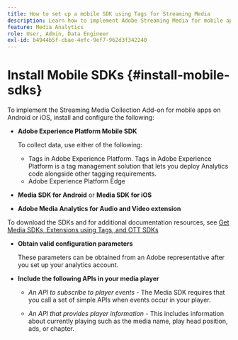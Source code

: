 ```yaml
---
title: How to set up a mobile SDK using Tags for Streaming Media
description: Learn how to implement Adobe Streaming Media for mobile apps.
feature: Media Analytics
role: User, Admin, Data Engineer
exl-id: b4944b5f-cbae-4efc-9ef7-962d3f342240
---
```

# Install Mobile SDKs {#install-mobile-sdks}

To implement the Streaming Media Collection Add-on for mobile apps on Android or iOS, install and configure the following:

*   **Adobe Experience Platform Mobile SDK**

    To collect data, use either of the following:
    * Tags in Adobe Experience Platform. Tags in Adobe Experience Platform is a tag management solution that lets you deploy Analytics code alongside other tagging requirements.
    * Adobe Experience Platform Edge

*   **Media SDK for Android** or **Media SDK for iOS**

*   **Adobe Media Analytics for Audio and Video extension**

To download the SDKs and for additional documentation resources, see [Get Media SDKs, Extensions using Tags, and OTT SDKs](/help/getting-started/download-sdks.md)

*   **Obtain valid configuration parameters**

    These parameters can be obtained from an Adobe representative after you set up your analytics account.

*   **Include the following APIs in your media player**

    * *An API to subscribe to player events* - The Media SDK requires that you call a set of simple APIs when events occur in your player.

    * *An API that provides player information* - This includes information about currently playing such as the media name, play head position, ads, or chapter.
